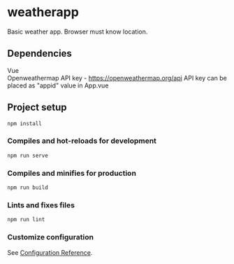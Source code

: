 # weatherapp
Basic weather app. Browser must know location.

## Dependencies
Vue <br />
Openweathermap API key - https://openweathermap.org/api
API key can be placed as "appid" value in App.vue

## Project setup
```
npm install
```

### Compiles and hot-reloads for development
```
npm run serve
```

### Compiles and minifies for production
```
npm run build
```

### Lints and fixes files
```
npm run lint
```

### Customize configuration
See [Configuration Reference](https://cli.vuejs.org/config/).

